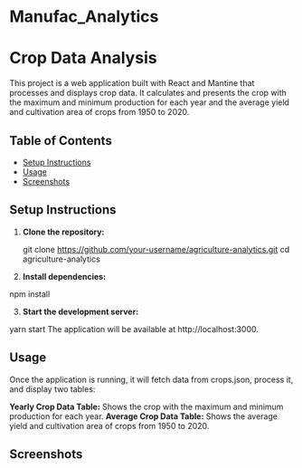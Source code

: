 # Manufac_Analytics
# Crop Data Analysis

This project is a web application built with React and Mantine that processes and displays crop data. It calculates and presents the crop with the maximum and minimum production for each year and the average yield and cultivation area of crops from 1950 to 2020.

## Table of Contents

- [Setup Instructions](#setup-instructions)
- [Usage](#usage)
- [Screenshots](#screenshots)

## Setup Instructions

1. **Clone the repository:**
   
   git clone https://github.com/your-username/agriculture-analytics.git
   cd agriculture-analytics
   
2. **Install dependencies:**

  npm install
  
3. **Start the development server:**

  yarn start
  The application will be available at http://localhost:3000.

## Usage
Once the application is running, it will fetch data from crops.json, process it, and display two tables:

**Yearly Crop Data Table:** Shows the crop with the maximum and minimum production for each year.
**Average Crop Data Table:** Shows the average yield and cultivation area of crops from 1950 to 2020.

## Screenshots
